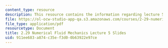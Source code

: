 ```yaml
---
content_type: resource
description: This resource contains the information regarding lecture 5 slides.
file: https://ol-ocw-studio-app-qa.s3.amazonaws.com/courses/2-29-numerical-fluid-mechanics-spring-2015/911ee683a874c35ef3d00b63922e97ce_MIT2_29S15_Lecture5.pdf
file_type: application/pdf
resourcetype: Document
title: 2.29 Numerical Fluid Mechanics Lecture 5 Slides
uid: 911ee683-a874-c35e-f3d0-0b63922e97ce
---
```

